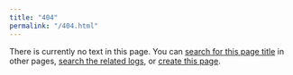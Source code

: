 ```yaml
---
title: "404"
permalink: "/404.html"
---
```

There is currently no text in this page. You can [search for this page title]({{site.url}}/Special:Search?q=) in other pages, [search
the related logs](https://github.com/search?q=repo%3Astb-gaming%2Fwiki+path%3APATH&type=commits), or [create this
page](https://github.com/stb-gaming/wiki/new/master?filename=).


<script>
	let links = document.querySelectorAll("#page-content a")
	let path = location.pathname.replace("/wiki","");
	links[0].href += path;
	links[1].href = `https://github.com/search?q=repo%3Astb-gaming%2Fwiki+path%3A_Main/${path}&type=commits`;
	links[2].href += path
</script>
